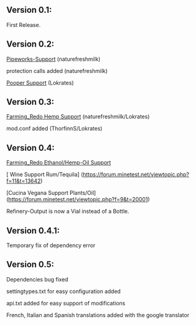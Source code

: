 Version 0.1:
------------
First Release.

Version 0.2:
------------
[Pipeworks-Support](https://forum.minetest.net/viewtopic.php?t=2155) (naturefreshmilk)

protection calls added   (naturefreshmilk)

[Pooper Support](https://forum.minetest.net/viewtopic.php?f=11&t=14620)  (Lokrates)

Version 0.3:
------------
[Farming_Redo Hemp Support](https://forum.minetest.net/viewtopic.php?t=9019) (naturefreshmilk/Lokrates)

mod.conf added   (ThorfinnS/Lokrates)

Version 0.4:
------------
[Farming_Redo Ethanol/Hemp-Oil Support](https://forum.minetest.net/viewtopic.php?t=9019)

[ Wine Support Rum/Tequila]  (https://forum.minetest.net/viewtopic.php?f=11&t=13642)

[Cucina Vegana Support Plants/Oil] (https://forum.minetest.net/viewtopic.php?f=9&t=20001)

Refinery-Output is now a Vial instead of a Bottle.

Version 0.4.1:
-------------
Temporary fix of dependency error

Version 0.5:
-----------
Dependencies bug fixed

settingtypes.txt for easy configuration added

api.txt added for easy support of modifications

French, Italian and Spanish translations added with the google translator